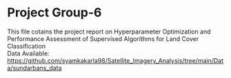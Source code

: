 # Project Group-6
This file cotains the project report on Hyperparameter Optimization and Performance Assessment of Supervised Algorithms for Land Cover Classification
<br>Data Available: https://github.com/syamkakarla98/Satellite_Imagery_Analysis/tree/main/Data/sundarbans_data
